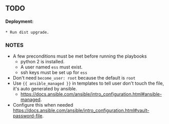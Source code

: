 ## TODO
#### Deployment:
    * Run dist upgrade.

### NOTES
* A few preconditions must be met before running the playbooks
    * python 2 is installed.
    * A user named `ess` must exist.
    * ssh keys must be set up for `ess`
* Don't need `become_user: root` because the default is `root`
* Use `{{ ansible_managed }}` in templates to tell user don't touch the file, it's auto generated by ansible.
    * https://docs.ansible.com/ansible/intro_configuration.html#ansible-managed.
* Configure this when needed https://docs.ansible.com/ansible/intro_configuration.html#vault-password-file.
